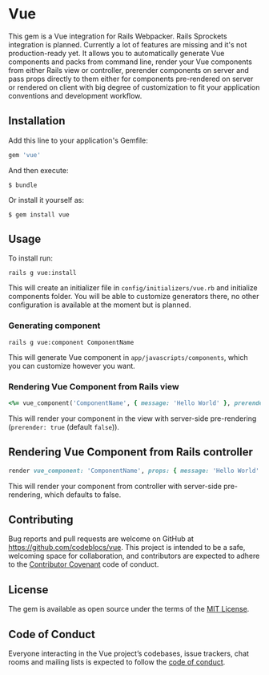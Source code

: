# Vue

This gem is a Vue integration for Rails Webpacker. Rails Sprockets integration is planned. Currently a lot of features are missing and it's not production-ready yet. It allows you to automatically generate Vue components and packs from command line, render your Vue components from either Rails view or controller, prerender components on server and pass props directly to them either for components pre-rendered on server or rendered on client with big degree of customization to fit your application conventions and development workflow.

## Installation

Add this line to your application's Gemfile:

```ruby
gem 'vue'
```

And then execute:

    $ bundle

Or install it yourself as:

    $ gem install vue

## Usage

To install run:

```
rails g vue:install
```

This will create an initializer file in `config/initializers/vue.rb` and initialize components folder. You will be able to customize generators there, no other configuration is available at the moment but is planned.

### Generating component

```
rails g vue:component ComponentName
```

This will generate Vue component in `app/javascripts/components`, which you can customize however you want.

### Rendering Vue Component from Rails view

```ruby
<%= vue_component('ComponentName', { message: 'Hello World' }, prerender: true) %>
```

This will render your component in the view with server-side pre-rendering (`prerender: true` (default `false`)).

## Rendering Vue Component from Rails controller

```ruby
render vue_component: 'ComponentName', props: { message: 'Hello World' }, prerender: true
```

This will render your component from controller with server-side pre-rendering, which defaults to false.

## Contributing

Bug reports and pull requests are welcome on GitHub at https://github.com/codeblocs/vue. This project is intended to be a safe, welcoming space for collaboration, and contributors are expected to adhere to the [Contributor Covenant](http://contributor-covenant.org) code of conduct.

## License

The gem is available as open source under the terms of the [MIT License](https://opensource.org/licenses/MIT).

## Code of Conduct

Everyone interacting in the Vue project’s codebases, issue trackers, chat rooms and mailing lists is expected to follow the [code of conduct](https://github.com/codeblocs/vue/blob/master/CODE_OF_CONDUCT.md).
